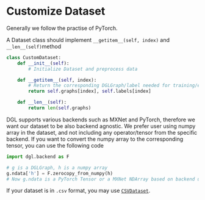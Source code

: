 
# Customize Dataset

Generally we follow the practise of PyTorch. 

A Dataset class should implement `__getitem__(self, index)` and `__len__(self)`method

```python
class CustomDataset:
    def __init__(self):
        # Initialize Dataset and preprocess data

    def __getitem__(self, index):
        # Return the corresponding DGLGraph/label needed for training/evaluation based on index
        return self.graphs[index], self.labels[index]

    def __len__(self):
        return len(self.graphs)
```

DGL supports various backends such as MXNet and PyTorch, therefore we want our dataset to be also backend agnostic.
We prefer user using numpy array in the dataset, and not including any operator/tensor from the specific backend. 
If you want to convert the numpy array to the corresponding tensor, you can use the following code

```python
import dgl.backend as F

# g is a DGLGraph, h is a numpy array
g.ndata['h'] = F.zerocopy_from_numpy(h)
# Now g.ndata is a PyTorch Tensor or a MXNet NDArray based on backend used 
```

If your dataset is in `.csv` format, you may use
[`CSVDataset`](https://github.com/dmlc/dgl/blob/master/python/dgl/data/chem/csv_dataset.py).
